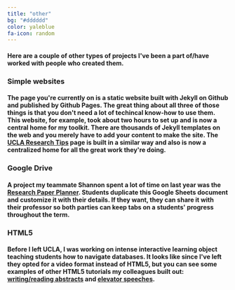 ```yaml
---
title: "other"
bg: "#dddddd"
color: yaleblue
fa-icon: random
---
```


#### Here are a couple of other types of projects I've been a part of/have worked with people who created them.

### Simple websites
#### The page you're currently on is a static website built with Jekyll on Github and published by Github Pages. The great thing about all three of those things is that you don't need a lot of techincal know-how to use them. This website, for example, took about two hours to set up and is now a central home for my toolkit. There are thousands of Jekyll templates on the web and you merely have to add your content to make the site. The [UCLA Research Tips](https://www.ulcalibrary.github.io/research-tips) page is built in a similar way and also is now a centralized home for all the great work they're doing. 

### Google Drive 
#### A project my teammate Shannon spent a lot of time on last year was the [Research Paper Planner](http://bit.ly/paper-planner). Students duplicate this Google Sheets document and customize it with their details. If they want, they can share it with their professor so both parties can keep tabs on a students' progress throughout the term. 

### HTML5
#### Before I left UCLA, I was working on intense interactive learning object teaching students how to navigate databases. It looks like since I've left they opted for a video format instead of HTML5, but you can see some examples of other HTML5 tutorials my colleagues built out: [writing/reading abstracts](https://uclalibrary.github.io/research-tips/research-abstracts/) and [elevator speeches](https://uclalibrary.github.io/research-tips/deconstructing-the-elevator-speech/).

